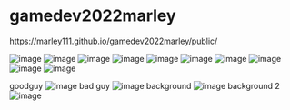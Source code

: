 # gamedev2022marley

https://marley111.github.io/gamedev2022marley/public/


![image](https://user-images.githubusercontent.com/113542165/192841446-0e61ec85-e0b6-4e16-a697-b13e72d68028.png)
![image](https://user-images.githubusercontent.com/113542165/192842041-90d24103-3f69-4991-bbfc-9009b12221f3.png)
![image](https://user-images.githubusercontent.com/113542165/192842516-b6c6fe55-1693-4fb2-9221-a30823a5baa8.png)
![image](https://user-images.githubusercontent.com/113542165/192842893-ddf4a1de-f68d-41ac-92ed-493a427493e3.png)
![image](https://user-images.githubusercontent.com/113542165/192834314-b1fdd11a-423e-4700-86c3-6a2d4f2d4dbb.png)
![image](https://user-images.githubusercontent.com/113542165/192842516-b6c6fe55-1693-4fb2-9221-a30823a5baa8.png)
![image](https://user-images.githubusercontent.com/113542165/192842893-ddf4a1de-f68d-41ac-92ed-493a427493e3.png)
![image](https://user-images.githubusercontent.com/113542165/192843249-259bbe55-5898-4384-b4f8-6855673bae2b.png)
![image](https://user-images.githubusercontent.com/113542165/192843558-44c341b7-3787-41ce-bf1e-46d688b78cd0.png)
![image](https://user-images.githubusercontent.com/113542165/192843872-2be2007f-d4a0-4b04-9d80-270bbcad8f20.png)

goodguy ![image](https://user-images.githubusercontent.com/113542165/202561629-18cb8ac3-a989-4d2a-bf82-803c497ab036.png)
bad guy ![image](https://user-images.githubusercontent.com/113542165/202808604-92bf3e63-a099-45ab-8b31-8ce2480f3afa.png)
background ![image](https://user-images.githubusercontent.com/113542165/202809976-0248af72-f426-498a-951c-f67c33908a61.png)
background 2![image](https://user-images.githubusercontent.com/113542165/203166111-0f241e60-f285-4bda-a952-e824a5fb5a6a.png)



